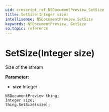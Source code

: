 ```yaml
---
uid: crmscript_ref_NSDocumentPreview_SetSize
title: SetSize(Integer size)
intellisense: NSDocumentPreview.SetSize
keywords: NSDocumentPreview, GetSize
so.topic: reference
---
```


# SetSize(Integer size)

Size of the stream

**Parameter:** 
* **size** Integer

```crmscript
NSDocumentPreview thing;
Integer size;
thing.SetSize(size);
```

